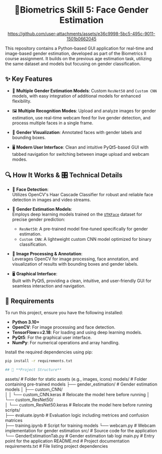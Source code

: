 <div align="center">
  <h1><strong> 👤Biometrics Skill 5: Face Gender Estimation </strong></h1>

  https://github.com/user-attachments/assets/e36c9998-5bc5-495c-9011-1501b0662045
</div>

This repository contains a Python-based GUI application for real-time and image-based gender estimation, developed as part of the Biometrics II course assignment. It builds on the previous age estimation task, utilizing the same dataset and models but focusing on gender classification.

## ✨ Key Features

- 🧠 **Multiple Gender Estimation Models**: Custom `ResNet50` and `Custom CNN` models, with easy integration of additional models for enhanced flexibility.

- 🖼️ **Multiple Recognition Modes**: Upload and analyze images for gender estimation, use real-time webcam feed for live gender detection, and process multiple faces in a single frame.

- 🎨 **Gender Visualization**: Annotated faces with gender labels and bounding boxes.

- 🖥️ **Modern User Interface**: Clean and intuitive PyQt5-based GUI with tabbed navigation for switching between image upload and webcam modes.

## 🔍 How It Works & 🎛️ Technical Details

- 🎯 **Face Detection**:  
  Utilizes OpenCV's Haar Cascade Classifier for robust and reliable face detection in images and video streams.

- 🧠 **Gender Estimation Models**:  
  Employs deep learning models trained on the [`UTKFace`](https://www.kaggle.com/datasets/jangedoo/utkface-new) dataset for precise gender prediction:  
  - `ResNet50`: A pre-trained model fine-tuned specifically for gender estimation.  
  - `Custom CNN`: A lightweight custom CNN model optimized for binary classification.

- 🎨 **Image Processing & Annotation**:  
  Leverages OpenCV for image processing, face annotation, and visualization of results with bounding boxes and gender labels.

- 🖥️ **Graphical Interface**:  
  Built with PyQt5, providing a clean, intuitive, and user-friendly GUI for seamless interaction and navigation.

## 📝 Requirements

To run this project, ensure you have the following installed:

- **Python 3.10+**  
- **OpenCV**: For image processing and face detection.  
- **TensorFlow==2.18**: For loading and using deep learning models.  
- **PyQt5**: For the graphical user interface.  
- **NumPy**: For numerical operations and array handling.  

Install the required dependencies using pip:

```bash
pip install -r requirements.txt

## 📂 **Project Structure**
```
assets/                            # Folder for static assets (e.g., images, icons)
models/                            # Folder containing pre-trained models
├── gender_estimation/             # Gender estimation models
│   ├── custom_CNN/                
│   │   └── custom_CNN.keras       # Relocate the model here before running
│   └── custom_ResNet50/           
│       └── custom_ResNet50.keras  # Relocate the model here before running
scripts/    
├── evaluate.ipynb                 # Evaluation logic including metrices and confusion matrices                       
├── training.ipynb                 # Script for training models
└── webcam.py                      # Webcam implementation for gender estimation
src/                               # Source code for the application
└──  GenderEstimationTab.py        # Gender estimation tab logi
main.py                            # Entry point for the application
README.md                          # Project documentation
requirements.txt                   # File listing project dependencies
```
